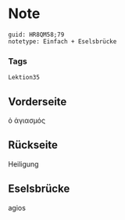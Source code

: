 # Note
```
guid: HR8QM58;79
notetype: Einfach + Eselsbrücke
```

### Tags
```
Lektion35
```

## Vorderseite
ὁ ἁγιασμός

## Rückseite
Heiligung

## Eselsbrücke
agios
